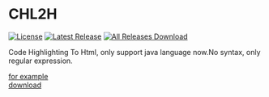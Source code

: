 # CHL2H

[![License](https://img.shields.io/github/license/pansong291/CHL2H.svg)](LICENSE)
[![Latest Release](https://img.shields.io/github/release/pansong291/CHL2H.svg)](../../releases)
[![All Releases Download](https://img.shields.io/github/downloads/pansong291/CHL2H/total.svg)](../../releases)

Code Highlighting To Html, only support java language now.No syntax, only regular expression.  

[for example](https://pansong291.wodemo.net/down/477080/chl2h_example.html)   
[download](https://github.com/pansong291/CHL2H/releases)  
